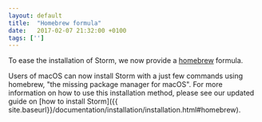 ```yaml
---
layout: default
title:  "Homebrew formula"
date:   2017-02-07 21:32:00 +0100
tags: ['']
---
```


To ease the installation of Storm, we now provide a [homebrew](https://brew.sh/) formula.
<!--more-->

Users of macOS can now install Storm with a just few commands using homebrew, "the missing package manager for macOS". For more information on how to use this installation method, please see our updated guide on [how to install Storm]({{ site.baseurl}}/documentation/installation/installation.html#homebrew).
